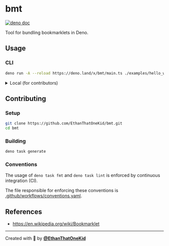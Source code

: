 # bmt

[![deno doc](https://doc.deno.land/badge.svg)](https://doc.deno.land/https://deno.land/x/bmt/build/mod.ts)

Tool for bundling bookmarklets in Deno.

## Usage

### CLI

```bash
deno run -A --reload https://deno.land/x/bmt/main.ts ./examples/hello_world/main.ts
```

<details>
<summary>Local (for contributors)</summary>

```bash
deno run -A --reload ./main.ts ./examples/hello_world/main.ts
```

</details>

## Contributing

### Setup

```bash
git clone https://github.com/EthanThatOneKid/bmt.git
cd bmt
```

### Building

```bash
deno task generate
```

### Conventions

The usage of `deno task fmt` and `deno task lint` is enforced by continuous
integration (CI).

The file responsible for enforcing these conventions is
[.github/workflows/conventions.yaml](.github/workflows/conventions.yaml).

## References

- <https://en.wikipedia.org/wiki/Bookmarklet>

---

Created with 💖 by [**@EthanThatOneKid**](https://etok.codes/)
